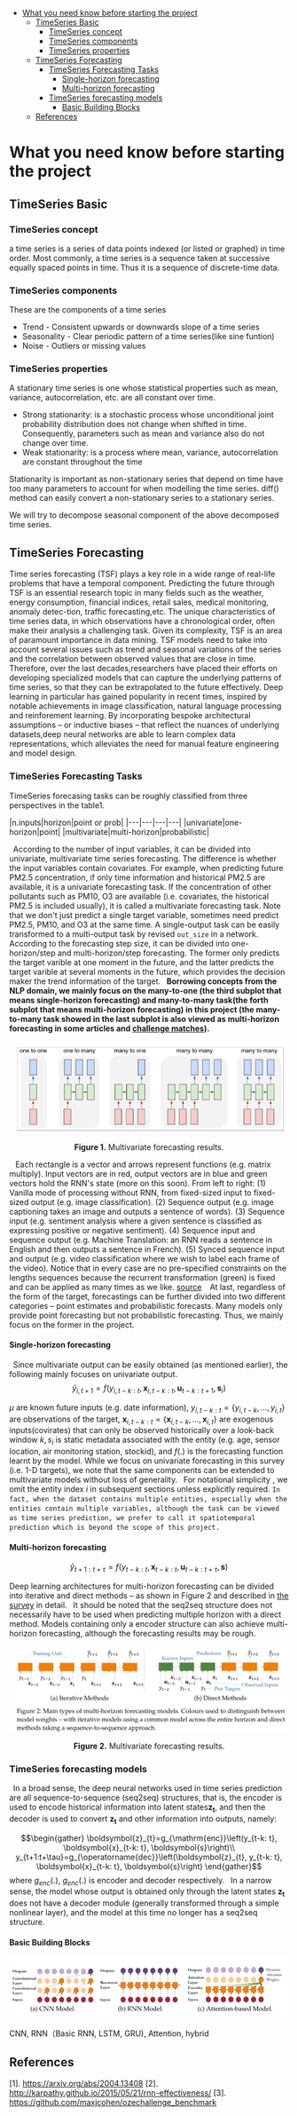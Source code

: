 
<!-- @import "[TOC]" {cmd="toc" depthFrom=1 depthTo=6 orderedList=false} -->

<!-- code_chunk_output -->

- [What you need know before starting the project](#what-you-need-know-before-starting-the-project)
  - [TimeSeries Basic](#timeseries-basic)
    - [TimeSeries concept](#timeseries-concept)
    - [TimeSeries components](#timeseries-components)
    - [TimeSeries properties](#timeseries-properties)
  - [TimeSeries Forecasting](#timeseries-forecasting)
    - [TimeSeries Forecasting Tasks](#timeseries-forecasting-tasks)
      - [Single-horizon forecasting](#single-horizon-forecasting)
      - [Multi-horizon forecasting](#multi-horizon-forecasting)
    - [TimeSeries forecasting models](#timeseries-forecasting-models)
      - [Basic Building Blocks](#basic-building-blocks)
  - [References](#references)

<!-- /code_chunk_output -->

# What you need know before starting the project
## TimeSeries Basic
### TimeSeries concept
a time series is a series of data points indexed (or listed or graphed) in time order. Most commonly, a time series is a sequence taken at successive equally spaced points in time. Thus it is a sequence of discrete-time data. 

### TimeSeries components
These are the components of a time series
* Trend - Consistent upwards or downwards slope of a time series
* Seasonality - Clear periodic pattern of a time series(like sine funtion)
* Noise - Outliers or missing values
### TimeSeries properties
A stationary time series is one whose statistical properties such as mean, variance, autocorrelation, etc. are all constant over time.
* Strong stationarity:  is a stochastic process whose unconditional joint probability distribution does not change when shifted in time. Consequently, parameters such as mean and variance also do not change over time.
* Weak stationarity: is a process where mean, variance, autocorrelation are constant throughout the time

Stationarity is important as  non-stationary series that depend on time have too many parameters to account for when modelling the time series. diff() method can easily convert a non-stationary series to a stationary series.

We will try to decompose seasonal component of the above decomposed time series.

## TimeSeries Forecasting
Time series forecasting (TSF) plays a key role in a wide range of real-life problems that have a temporal component. Predicting the future through TSF is an essential research topic in many fields such as the weather, energy consumption, financial indices, retail sales, medical monitoring, anomaly detec-tion, traffic forecasting,etc. The unique characteristics of time series data, in which observations have a chronological order, often make their analysis a challenging task. Given its complexity, TSF is an area of paramount importance in data mining. TSF models need to take into account several issues such as trend and seasonal variations of the series and the correlation between observed values that are close in time. Therefore, over the last decades,researchers have placed their efforts on developing specialized models that can capture the underlying patterns of time series, so that they can be extrapolated to the future effectively.
Deep learning in particular has gained popularity in recent times, inspired by notable achievements in image classification, natural language processing and reinforement learning. By incorporating bespoke architectural assumptions – or inductive biases – that reflect the nuances of underlying datasets,deep neural networks are able to learn complex data representations, which alleviates the need for manual feature engineering and model design.
### TimeSeries Forecasting Tasks
TimeSeries forecasing tasks can be roughly classified from three perspectives in the table1.

|n.inputs|horizon|point or prob|
|---|---|---|---|
|univariate|one-horizon|point|
|multivariate|multi-horizon|probabilistic|

&ensp;According to the number of input variables, it can be divided into univariate, multivariate time series forecasting. The difference is whether the input variables contain covariates. For example, when predicting future PM2.5 concentration, if only time information and historical PM2.5 are available, it is a univariate forecasting task. If the concentration of other pollutants such as PM10, O3 are available (i.e. covariates, the historical PM2.5 is included usually), it is called a multivariate forecasting task. Note that we don't just predict a single target variable, sometimes need predict PM2.5, PM10, and O3 at the same time. A single-output task can be easily transformed to a multi-output task by revised `out_size` in a network. 
&ensp;According to the forecasting step size, it can be divided into one-horizon/step and multi-horizon/step forecasting. The former only predicts the target varible at one moment in the future, and the latter predicts the target varible at several moments in the future, which provides the decision maker the trend information of the target. 
&ensp;**Borrowing concepts from the NLP domain, we mainly focus on the many-to-one (the third subplot that means single-horizon forecasting) and many-to-many task(the forth subplot that means multi-horizon forecasting) in this project (the many-to-many task showed in the last subplot is also viewed as multi-horizon forecasting in some articles and [challenge matches](https://github.com/maxjcohen/ozechallenge_benchmark)).**

<p align="center">
<img src="./assets/tasks.png" alt="" align=center />
<br><br>
<b>Figure 1.</b> Multivariate forecasting results.
</p>

&ensp; Each rectangle is a vector and arrows represent functions (e.g. matrix multiply). Input vectors are in red, output vectors are in blue and green vectors hold the RNN's state (more on this soon). From left to right: (1) Vanilla mode of processing without RNN, from fixed-sized input to fixed-sized output (e.g. image classification). (2) Sequence output (e.g. image captioning takes an image and outputs a sentence of words). (3) Sequence input (e.g. sentiment analysis where a given sentence is classified as expressing positive or negative sentiment). (4) Sequence input and sequence output (e.g. Machine Translation: an RNN reads a sentence in English and then outputs a sentence in French). (5) Synced sequence input and output (e.g. video classification where we wish to label each frame of the video). Notice that in every case are no pre-specified constraints on the lengths sequences because the recurrent transformation (green) is fixed and can be applied as many times as we like. [source](http://karpathy.github.io/2015/05/21/rnn-effectiveness/)
&ensp; At last, regardless of the form of the target, forecastings can be further divided into two different categories – point estimates and probabilistic forecasts. Many models only provide point forecasting but not probabilistic forecasting. Thus, we mainly focus on the former in the project.

#### Single-horizon forecasting
&ensp;Since multivariate output can be easily obtained (as mentioned earlier), the following mainly focuses on univariate output.
$$\hat{y}_{i, t+1}=f\left(y_{i, t-k: t}, \boldsymbol{x}_{i, t-k: t}, \boldsymbol{u}_{t-k: t+1}, \boldsymbol{s}_{i}\right)$$

$\mu$ are known future inputs (e.g. date information), $y_{i, t-k: t}=\left\{y_{i, t-k}, \ldots, y_{i, t}\right\}$ are observations of the target, $\boldsymbol{x}_{i, t-k: t}=\left\{\boldsymbol{x}_{i, t-k}, \ldots, \boldsymbol{x}_{i, t}\right\}$ are exogenous inputs(covirates) that can only be observed historically over a look-back window $k,s_i$ is static metadata associated with the entity (e.g. age, sensor location, air monitoring station, stockid), and $f(.)$ is the forecasting function learnt by the model. While we focus on univariate forecasting in this survey (i.e. 1-D targets), we note that the same components can be extended to multivariate models without loss of generality. 
&ensp;For notational simplicity , we omit the entity index $i$ in subsequent sections unless explicitly required. `In fact, when the dataset contains multiple entities, especially when the entities contain multiple variables, although the task can be viewed as time series prediction, we prefer to call it spatiotemporal prediction which is beyond the scope of this project.`

#### Multi-horizon forecasting
$$\hat{y}_{t+1:t+\tau}=f\left(y_{t-k: t}, \boldsymbol{x}_{t-k: t}, \boldsymbol{u}_{t-k: t+\tau}, \boldsymbol{s} \right)$$

Deep learning architectures for multi-horizon  forecasting can be divided into iterative and direct methods – as shown in Figure 2 and described in [the survey](https://arxiv.org/abs/2004.13408) in detail.
&ensp;It should be noted that the seq2seq structure does not necessarily have to be used when predicting multiple horizon with a direct method. Models containing only a encoder structure can also achieve multi-horizon forecasting, although the forecasting results may be rough.

<p align="center">
<img src="./assets/多步预测.png" alt="" align=center />
<br><br>
<b>Figure 2.</b> Multivariate forecasting results.
</p>

### TimeSeries forecasting models
&ensp;In a broad sense, the deep neural networks used in time series prediction are all sequence-to-sequence (seq2seq) structures, that is, the encoder is used to encode historical information into latent states$\boldsymbol{z_t}$, and then the decoder is used to convert $\boldsymbol{z_t}$ and other information into outputs, namely:

$$\begin{gather}
\boldsymbol{z}_{t}=g_{\mathrm{enc}}\left(y_{t-k: t}, \boldsymbol{x}_{t-k: t}, \boldsymbol{s}\right)\\
y_{t+1:t+\tau}=g_{\operatorname{dec}}\left(\boldsymbol{z}_{t}, y_{t-k: t}, \boldsymbol{x}_{t-k: t}, \boldsymbol{s}\right)
\end{gather}$$
where $g_{enc}(.)$, $g_{enc}(.)$ is encoder and decoder respectively.
&ensp;In a narrow sense, the model whose output is obtained only through the latent states $\boldsymbol{z_t}$ does not have a decoder module (generally transformed through a simple nonlinear layer), and the model at this time no longer has a seq2seq structure.

#### Basic Building Blocks

![model basic module](/assets/模型框架.png)

CNN, RNN（Basic RNN, LSTM, GRU), Attention, hybrid


## References
[1]. https://arxiv.org/abs/2004.13408
[2]. http://karpathy.github.io/2015/05/21/rnn-effectiveness/
[3]. https://github.com/maxjcohen/ozechallenge_benchmark

